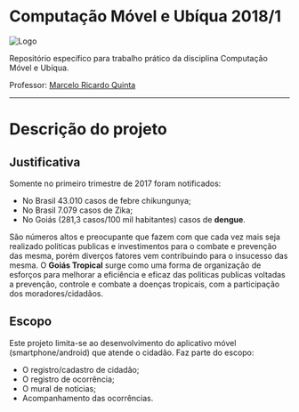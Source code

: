 # Computação Móvel e Ubíqua 2018/1

![Logo](https://github.com/antoni-s/tropical/blob/master/docs/logo-git.png)

Repositório específico para trabalho prático da disciplina Computação Móvel e Ubíqua.

Professor: [Marcelo Ricardo Quinta](https://github.com/marceloquinta)

---
# Descrição do projeto
## Justificativa

Somente no primeiro trimestre de 2017 foram notificados:
* No Brasil 43.010 casos de febre chikungunya;
* No Brasil 7.079 casos de Zika;
* No Goiás (281,3 casos/100 mil habitantes) casos de **dengue**.  

São números altos e preocupante que fazem com que cada vez mais seja realizado politicas publicas e investimentos para o combate e prevenção das mesma, porém diverços fatores vem contribuindo para o insucesso das mesma. O **Goiás Tropical** surge como uma forma de organização de esforços para melhorar a eficiência e eficaz das politicas publicas voltadas a prevenção, controle e combate a doenças tropicais, com a participação dos moradores/cidadãos.

## Escopo

Este projeto limita-se ao desenvolvimento do aplicativo móvel (smartphone/android) que atende o cidadão.
Faz parte do escopo:
* O registro/cadastro de cidadão;
* O registro de ocorrência;
* O mural de noticias;
* Acompanhamento das ocorrências.
